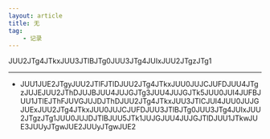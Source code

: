```yaml
---
layout: article
title: 无
tag:
    - 记录
---
```


JUU2JTg4JTkxJUU3JTlBJTg0JUU3JTg4JUIxJUU2JTgzJTg1

<!--more-->

---



* JUU1JUE2JTgyJUU2JTlFJTlDJUU2JTg4JTkxJUU0JUJCJUFDJUU4JTgzJUJEJUU2JThDJUJBJUU4JUJGJTg3JUU4JUJGJTk5JUU0JUI4JUFBJUU1JTlEJThFJUVGJUJDJThDJUU2JTg4JTkxJUU3JTlCJUI4JUU0JUJGJUExJUU2JTg4JTkxJUU0JUJCJUFDJUU3JTlBJTg0JUU3JTg4JUIxJUU2JTgzJTg1JUU0JUJDJTlBJUU5JTk1JUJGJUU4JUJGJTlDJUU1JTkwJUE3JUUyJTgwJUE2JUUyJTgwJUE2